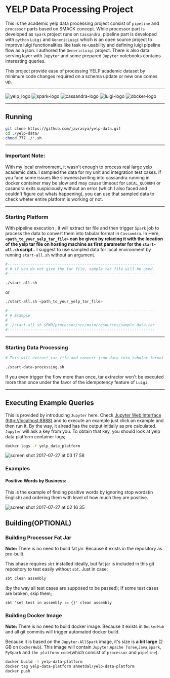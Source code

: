 



# YELP Data Processing Project

This is the academic yelp data processing project consist of `pipeline` and `processor` parts based on SMACK concept. While processor part is 
developed as `Spark` project runs on `Cassandra`,  pipeline part is developed with `python` `Luigi` and `GenericLuigi` which is an open source project to improve 
luigi functionalities like task re-usability and defining luigi pipeline flow as a json. I authored the `GenericLuigi` project. There is also data serving layer
with `Jupyter` and some prepared `Jupyter` notebooks contains interesting queries.

 This project provide ease of processing YELP academic dataset by minimum code changes required on a schema update or new one comes up.

 -----------------------------------------------------------------
 ![yelp_logo](https://user-images.githubusercontent.com/1279644/28669732-02ab458c-72de-11e7-9feb-92e2d128a4d9.png)
![spark-logo](https://user-images.githubusercontent.com/1279644/28669729-02a2157a-72de-11e7-94d6-4597202a2d45.png)
![cassandra-logo](https://user-images.githubusercontent.com/1279644/28669731-02a7374e-72de-11e7-8ed5-d2e1c8e4557f.png)
![luigi-logo](https://user-images.githubusercontent.com/1279644/28669730-02a6311e-72de-11e7-9786-e891ec82d930.png)
![docker-logo](https://user-images.githubusercontent.com/1279644/28669850-aaa53608-72de-11e7-8db7-408b16a2b174.png)



-----------------------------------------------------------------


## Running

```bash
git clone https://github.com/javrasya/yelp-data.git
cd ./yelp-data/
chmod 777 ./*.sh
```

-----------------------------------------------------------------
### Important Note: 
With my local environment, it wasn't enough to process real large yelp academic data. I sampled the data for my unit and integration test cases. if you face some issues like slowness(writing into cassandra running in docker container may be slow and may cause timeout for `LOCAL_QUORUM`) or casandra exits suspiciously without an error (which I also faced and couldn't figure out whats happening), you can use that sampled data to check wheter entire platform is working or not.

-----------------------------------------------------------------

### Starting Platform

With pipeline execution ; it will extract tar file and then trigger `Spark` job to process the data to convert them into tabular format in `Cassandra`. In Here, **`<path_to_your_yelp_tar_file>` can be given by relacing it with the location of the yelp tar file on hosting machine as first parameter for the `start-all.sh` script.**. I suggest to use sampled data for local environment by running `start-all.sh` without an argument.


```bash
#-----------------------------------------------------------------
# # if you do not give the tar file, sample tar file will be used.
#-----------------------------------------------------------------

./start-all.sh
```

or

```bash
./start-all.sh <path_to_your_yelp_tar_file>

#-----------------------------------------------------------------
# # Example
#
# ./start-all.sh $PWD/processor/src/main/resources/sample_data.tar
#-----------------------------------------------------------------
```
-----------------------------------------------------------------

### Starting Data Processing

```bash
# This will extract tar file and convert json data into tabular format in Cassandra.

./start-data-processing.sh
```

If you even trigger the flow more than once, tar extractor won't be executed more than once under the favor of the idempotency feature of `Luigi`.

-----------------------------------------------------------------

## Executing Example Queries

This is provided by introducing `Jupyter` here. Check [Jupyter Web Interface (http://localhost:8888)](http://localhost:8888/) and to execute an example just click an example and then run it. By the way, it alread has the output initially as pre calculated. `Jupyter` will ask a key from you. To obtain that key, you should look at yelp data platform container logs;

```bash
docker logs -f yelp_data_platform
```

![screen shot 2017-07-27 at 03 17 58](https://user-images.githubusercontent.com/1279644/28649013-81ccf6ee-727a-11e7-8fbd-0e51edd57d4b.png)


### Examples
#### Positive Words by Business:

This is the example of finding positive words by ignoring stop words(in English) and ordering them with level of how much they are positive.

![screen shot 2017-07-27 at 02 16 35](https://user-images.githubusercontent.com/1279644/28647817-2bf0959e-7272-11e7-8d76-fe126044e4a4.png)



 ## Building(OPTIONAL)

 ### Building Processor Fat Jar

  **Note:** There is no need to build fat jar. Because it exists in the repository as pre-built.

 This phase requires `sbt` installed ideally, but fat jar is included in this git repository to test easily without `sbt`. Just in case;

```bash
sbt clean assembly
```

(by the way all test cases are supposed to be passed); If some test cases are broken, skip them;

 ```
 sbt 'set test in assembly := {}' clean assembly
 ```


 ### Building Docker Image

 **Note:** There is no need to build docker image. Because it exists in `DockerHub` and all git commits will trigger automated docker build.
 
Because it is based on the `Jupyter-AllSpark` image, it's size is **a bit large** (2 GB on `DockerHub`). This image will contain `Jupyter`,`Apache Toree`,`Java`,`Spark`, `PySpark` and `the platform code`(which consist of `processor` and `pipeline`).

 ```bash
 docker build -t yelp-data-platform
 docker tag yelp-data-platform ahmetdal/yelp-data-platform
 docker push
 ```
